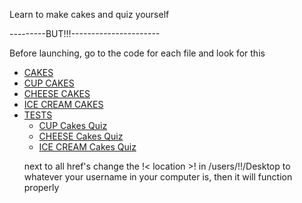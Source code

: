 Learn to make cakes and quiz yourself

---------BUT!!!----------------------

Before launching, go to the code for each file and look for this

  <div class="collapse navbar-collapse" id="myNavbar">
    <ul class="nav navbar-nav navbar-right">
   <li><a href="file:///C:/Users/jpere7330/Desktop/New%20folder/Cake-Lake-master/Cake-Lake/Home%20Page.html">CAKES</a></li>
   <li><a href="file:///C:/Users/jpere7330/Desktop/New%20folder/Cake-Lake-master/Cake-Lake/CUPCAKES.html">CUP CAKES</a></li>
   <li><a href="file:///C:/Users/jpere7330/Desktop/New%20folder/Cake-Lake-master/Cake-Lake/Cheese%20Cakes.html">CHEESE CAKES</a></li>
   <li><a href="file:///C:/Users/jpere7330/Desktop/New%20folder/Cake-Lake-master/Cake-Lake/Icecream%20Cakes.html">ICE CREAM CAKES</a></li>
   <li class="dropdown">
     <a class="dropdown-toggle" data-toggle="dropdown" href="#">TESTS
     <span class="caret"></span></a>
     <ul class="dropdown-menu">
    <li><a href="file:///C:/Users/jpere7330/Desktop/New%20folder/Cake-Lake-master/Cake-Lake/Cupqs.html">CUP Cakes Quiz</a></li>
    <li><a href="file:///C:/Users/jpere7330/Desktop/New%20folder/Cake-Lake-master/Cake-Lake/Chezqs.html">CHEESE Cakes Quiz</a></li>
    <li><a href="file:///C:/Users/jpere7330/Desktop/New%20folder/Cake-Lake-master/Cake-Lake/Iceqs.html">ICE CREAM Cakes Quiz</a></li> 
     </ul>
 
 next to all href's change the  !< location >! in /users/!<jpere7330>!/Desktop
to whatever your username in your computer is, then it will function properly
   
   
